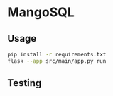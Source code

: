 # MangoSQL

## Usage

```bash
pip install -r requirements.txt
flask --app src/main/app.py run
```

## Testing 
